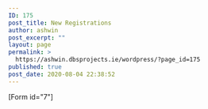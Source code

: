 ```yaml
---
ID: 175
post_title: New Registrations
author: ashwin
post_excerpt: ""
layout: page
permalink: >
  https://ashwin.dbsprojects.ie/wordpress/?page_id=175
published: true
post_date: 2020-08-04 22:38:52
---
```

[Form id="7"]